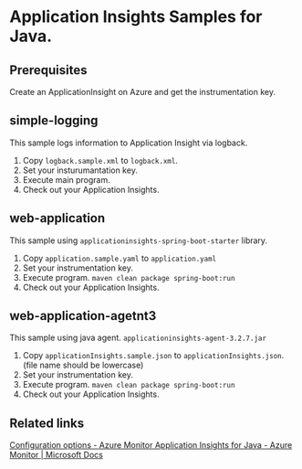 # Application Insights Samples for Java.

## Prerequisites

Create an ApplicationInsight on Azure and get the instrumentation key.

## simple-logging

This sample logs information to Application Insight via logback.

1. Copy `logback.sample.xml` to `logback.xml`.
2. Set your insturumantation key.
3. Execute main program.
4. Check out your Application Insights.

## web-application

This sample using `applicationinsights-spring-boot-starter` library.

1. Copy `application.sample.yaml` to `application.yaml`
2. Set your instrumentation key.
3. Execute program. `maven clean package spring-boot:run`
4. Check out your Application Insights.

## web-application-agetnt3

This sample using java agent. `applicationinsights-agent-3.2.7.jar` 

1. Copy `applicationInsights.sample.json` to `applicationInsights.json`. (file name should be lowercase)
2. Set your instrumentation key.
3. Execute program. `maven clean package spring-boot:run`
4. Check out your Application Insights.

## Related links

[Configuration options - Azure Monitor Application Insights for Java - Azure Monitor | Microsoft Docs](https://docs.microsoft.com/en-us/azure/azure-monitor/app/java-standalone-config)

